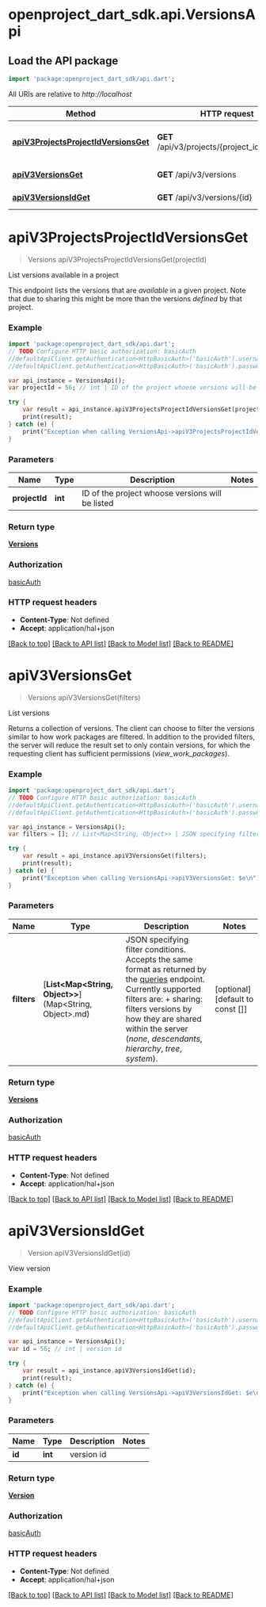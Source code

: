 # openproject_dart_sdk.api.VersionsApi

## Load the API package
```dart
import 'package:openproject_dart_sdk/api.dart';
```

All URIs are relative to *http://localhost*

Method | HTTP request | Description
------------- | ------------- | -------------
[**apiV3ProjectsProjectIdVersionsGet**](VersionsApi.md#apiV3ProjectsProjectIdVersionsGet) | **GET** /api/v3/projects/{project_id}/versions | List versions available in a project
[**apiV3VersionsGet**](VersionsApi.md#apiV3VersionsGet) | **GET** /api/v3/versions | List versions
[**apiV3VersionsIdGet**](VersionsApi.md#apiV3VersionsIdGet) | **GET** /api/v3/versions/{id} | View version


# **apiV3ProjectsProjectIdVersionsGet**
> Versions apiV3ProjectsProjectIdVersionsGet(projectId)

List versions available in a project

This endpoint lists the versions that are *available* in a given project. Note that due to sharing this might be more than the versions *defined* by that project.

### Example 
```dart
import 'package:openproject_dart_sdk/api.dart';
// TODO Configure HTTP basic authorization: basicAuth
//defaultApiClient.getAuthentication<HttpBasicAuth>('basicAuth').username = 'YOUR_USERNAME'
//defaultApiClient.getAuthentication<HttpBasicAuth>('basicAuth').password = 'YOUR_PASSWORD';

var api_instance = VersionsApi();
var projectId = 56; // int | ID of the project whoose versions will be listed

try { 
    var result = api_instance.apiV3ProjectsProjectIdVersionsGet(projectId);
    print(result);
} catch (e) {
    print("Exception when calling VersionsApi->apiV3ProjectsProjectIdVersionsGet: $e\n");
}
```

### Parameters

Name | Type | Description  | Notes
------------- | ------------- | ------------- | -------------
 **projectId** | **int**| ID of the project whoose versions will be listed | 

### Return type

[**Versions**](Versions.md)

### Authorization

[basicAuth](../README.md#basicAuth)

### HTTP request headers

 - **Content-Type**: Not defined
 - **Accept**: application/hal+json

[[Back to top]](#) [[Back to API list]](../README.md#documentation-for-api-endpoints) [[Back to Model list]](../README.md#documentation-for-models) [[Back to README]](../README.md)

# **apiV3VersionsGet**
> Versions apiV3VersionsGet(filters)

List versions

Returns a collection of versions. The client can choose to filter the versions similar to how work packages are filtered. In addition to the provided filters, the server will reduce the result set to only contain versions, for which the requesting client has sufficient permissions (*view_work_packages*).

### Example 
```dart
import 'package:openproject_dart_sdk/api.dart';
// TODO Configure HTTP basic authorization: basicAuth
//defaultApiClient.getAuthentication<HttpBasicAuth>('basicAuth').username = 'YOUR_USERNAME'
//defaultApiClient.getAuthentication<HttpBasicAuth>('basicAuth').password = 'YOUR_PASSWORD';

var api_instance = VersionsApi();
var filters = []; // List<Map<String, Object>> | JSON specifying filter conditions. Accepts the same format as returned by the [queries](#queries) endpoint. Currently supported filters are:  + sharing: filters versions by how they are shared within the server (*none*, *descendants*, *hierarchy*, *tree*, *system*).

try { 
    var result = api_instance.apiV3VersionsGet(filters);
    print(result);
} catch (e) {
    print("Exception when calling VersionsApi->apiV3VersionsGet: $e\n");
}
```

### Parameters

Name | Type | Description  | Notes
------------- | ------------- | ------------- | -------------
 **filters** | [**List&lt;Map&lt;String, Object&gt;&gt;**](Map&lt;String, Object&gt;.md)| JSON specifying filter conditions. Accepts the same format as returned by the [queries](#queries) endpoint. Currently supported filters are:  + sharing: filters versions by how they are shared within the server (*none*, *descendants*, *hierarchy*, *tree*, *system*). | [optional] [default to const []]

### Return type

[**Versions**](Versions.md)

### Authorization

[basicAuth](../README.md#basicAuth)

### HTTP request headers

 - **Content-Type**: Not defined
 - **Accept**: application/hal+json

[[Back to top]](#) [[Back to API list]](../README.md#documentation-for-api-endpoints) [[Back to Model list]](../README.md#documentation-for-models) [[Back to README]](../README.md)

# **apiV3VersionsIdGet**
> Version apiV3VersionsIdGet(id)

View version

### Example 
```dart
import 'package:openproject_dart_sdk/api.dart';
// TODO Configure HTTP basic authorization: basicAuth
//defaultApiClient.getAuthentication<HttpBasicAuth>('basicAuth').username = 'YOUR_USERNAME'
//defaultApiClient.getAuthentication<HttpBasicAuth>('basicAuth').password = 'YOUR_PASSWORD';

var api_instance = VersionsApi();
var id = 56; // int | version id

try { 
    var result = api_instance.apiV3VersionsIdGet(id);
    print(result);
} catch (e) {
    print("Exception when calling VersionsApi->apiV3VersionsIdGet: $e\n");
}
```

### Parameters

Name | Type | Description  | Notes
------------- | ------------- | ------------- | -------------
 **id** | **int**| version id | 

### Return type

[**Version**](Version.md)

### Authorization

[basicAuth](../README.md#basicAuth)

### HTTP request headers

 - **Content-Type**: Not defined
 - **Accept**: application/hal+json

[[Back to top]](#) [[Back to API list]](../README.md#documentation-for-api-endpoints) [[Back to Model list]](../README.md#documentation-for-models) [[Back to README]](../README.md)

